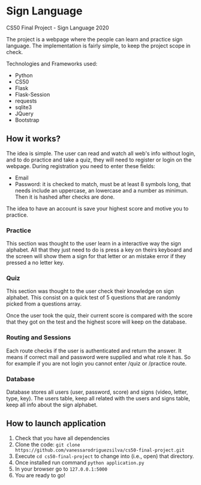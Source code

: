 # Sign Language
CS50 Final Project - Sign Language 2020

The project is a webpage where the people can learn and practice sign language. The implementation is fairly simple, to keep the project scope in check.

Technologies and Frameworks used:

- Python
- CS50
- Flask
- Flask-Session
- requests
- sqlite3
- JQuery
- Bootstrap


## How it works?

The idea is simple. The user can read and watch all web's info without login, and to do practice and take a quiz, they will need to register or login on the webpage. During registration you need to enter these fields:

- Email
- Password: it is checked to match, must be at least 8 symbols long, that needs include an uppercase, an lowercase and a number as minimun. Then it is hashed after checks are done.

The idea to have an account is save your highest score and motive you to practice.


### Practice
This section was thought to the user learn in a interactive way the sign alphabet. All that they just need to do is press a key on theirs keyboard and the screen will show them a sign for that letter or an mistake error if they pressed a no letter key.


### Quiz
This section was thought to the user check their knowledge on sign alphabet. This consist on a quick test of 5 questions that are randomly picked from a questions array. 

Once the user took the quiz, their current score is compared with the score that they got on the test and the highest score will keep on the database.


### Routing and Sessions

Each route checks if the user is authenticated and return the answer. It means if correct mail and password were supplied and what role it has. So for example if you are not login you cannot enter /quiz or /practice route. 


### Database

Database stores all users (user, password, score) and signs (video, letter, type, key). The users table, keep all related with the users and signs table, keep all info about the sign alphabet.


## How to launch application

1. Check that you have all dependencies
2. Clone the code: `git clone https://github.com/vanessarodriguezsilva/cs50-final-project.git`
3. Execute `cd cs50-final-project` to change into (i.e., open) that directory.
4. Once installed run command `python application.py`
5. In your browser go to `127.0.0.1:5000`
6. You are ready to go!
